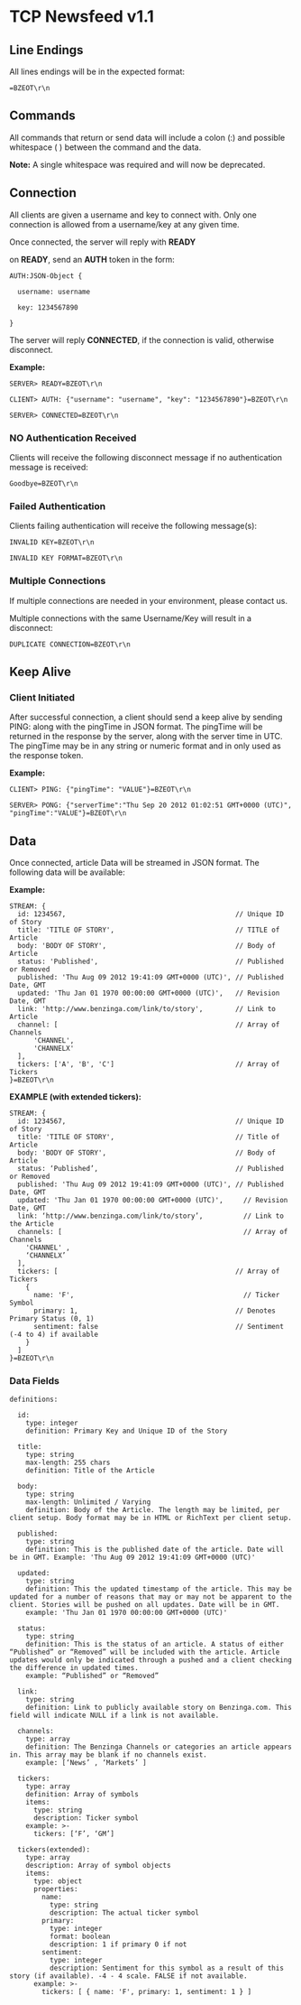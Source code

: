 # TCP Newsfeed v1.1

## Line Endings

All lines endings will be in the expected format:

```
=BZEOT\r\n
```

## Commands

All commands that return or send data will include a colon (:) and possible whitespace ( ) between the command and the data.

**Note:** A single whitespace was required and will now be deprecated.

## Connection

All clients are given a username and key to connect with. Only one connection is allowed from a username/key at any given time.

Once connected, the server will reply with **READY**

on **READY**, send an **AUTH** token in the form:

```
AUTH:JSON-Object {

  username: username

  key: 1234567890

}
```

The server will reply **CONNECTED**, if the connection is valid, otherwise disconnect.

**Example:**

```
SERVER> READY=BZEOT\r\n

CLIENT> AUTH: {"username": "username", "key": "1234567890"}=BZEOT\r\n

SERVER> CONNECTED=BZEOT\r\n
```


### NO Authentication Received

Clients will receive the following disconnect message if no authentication message is received:

```
Goodbye=BZEOT\r\n
```


### Failed Authentication

Clients failing authentication will receive the following message(s):

```
INVALID KEY=BZEOT\r\n
```
```
INVALID KEY FORMAT=BZEOT\r\n
```

### Multiple Connections

If multiple connections are needed in your environment, please contact us.

Multiple connections with the same Username/Key will result in a disconnect:

```
DUPLICATE CONNECTION=BZEOT\r\n
```

## Keep Alive

### Client Initiated

After successful connection, a client should send a keep alive by sending PING: along with the pingTime in JSON format. The pingTime will be returned in the response by the server, along with the server time in UTC. The pingTime may be in any string or numeric format and in only used as the response token.

**Example:**

```
CLIENT> PING: {"pingTime": "VALUE"}=BZEOT\r\n

SERVER> PONG: {"serverTime":"Thu Sep 20 2012 01:02:51 GMT+0000 (UTC)", "pingTime":"VALUE"}=BZEOT\r\n
```

## Data

Once connected, article Data will be streamed in JSON format. The following data will be available:

**Example:**

```
STREAM: {
  id: 1234567,                                          // Unique ID of Story
  title: 'TITLE OF STORY',                              // TITLE of Article
  body: 'BODY OF STORY',                                // Body of Article
  status: 'Published',                                  // Published or Removed
  published: 'Thu Aug 09 2012 19:41:09 GMT+0000 (UTC)', // Published Date, GMT
  updated: 'Thu Jan 01 1970 00:00:00 GMT+0000 (UTC)',   // Revision Date, GMT
  link: 'http://www.benzinga.com/link/to/story',        // Link to Article
  channel: [                                            // Array of Channels
      'CHANNEL',
      'CHANNELX'
  ],
  tickers: ['A', 'B', 'C']                              // Array of Tickers
}=BZEOT\r\n
```

**EXAMPLE (with extended tickers):**

```
STREAM: {
  id: 1234567,	                                        // Unique ID of Story
  title: 'TITLE OF STORY',	                            // Title of Article
  body: 'BODY OF STORY',                                // Body of Article
  status: ‘Published’,	                                // Published or Removed
  published: 'Thu Aug 09 2012 19:41:09 GMT+0000 (UTC)', // Published Date, GMT
  updated: 'Thu Jan 01 1970 00:00:00 GMT+0000 (UTC)',	  // Revision Date, GMT
  link: ‘http://www.benzinga.com/link/to/story’,	      // Link to the Article
  channels: [	                                          // Array of Channels
    'CHANNEL' ,
    ‘CHANNELX’
  ],
  tickers: [                                            // Array of Tickers
    {	
      name: 'F',	                                      // Ticker Symbol
      primary: 1,                                       // Denotes Primary Status (0, 1)
      sentiment: false	                                // Sentiment (­-4 to 4) if available
    }
  ]
}=BZEOT\r\n
```

### Data Fields

```
definitions:

  id:
    type: integer
    definition: Primary Key and Unique ID of the Story

  title:
    type: string
    max-length: 255 chars
    definition: Title of the Article

  body:
    type: string
    max-length: Unlimited / Varying
    definition: Body of the Article. The length may be limited, per client setup. Body format may be in HTML or RichText per client setup.

  published:
    type: string
    definition: This is the published date of the article. Date will be in GMT. Example: 'Thu Aug 09 2012 19:41:09 GMT+0000 (UTC)'

  updated:
    type: string
    definition: This the updated timestamp of the article. This may be updated for a number of reasons that may or may not be apparent to the client. Stories will be pushed on all updates. Date will be in GMT.
    example: 'Thu Jan 01 1970 00:00:00 GMT+0000 (UTC)'

  status:
    type: string
    definition: This is the status of an article. A status of either “Published” or “Removed” will be included with the article. Article updates would only be indicated through a pushed and a client checking the difference in updated times.
    example: “Published” or “Removed”

  link:
    type: string
    definition: Link to publicly available story on Benzinga.com. This field will indicate NULL if a link is not available.

  channels:
    type: array
    definition: The Benzinga Channels or categories an article appears in. This array may be blank if no channels exist.
    example: [‘News’ , ‘Markets’ ]

  tickers:
    type: array
    definition: Array of symbols
    items:
      type: string
      description: Ticker symbol
    example: >- 
      tickers: [‘F’, ‘GM’]
       
  tickers(extended):
    type: array
    description: Array of symbol objects
    items:
      type: object
      properties:
        name:
          type: string
          description: The actual ticker symbol
        primary:
          type: integer
          format: boolean
          description: 1 if primary 0 if not
        sentiment:
          type: integer
          description: Sentiment for this symbol as a result of this story (if available). -4 - 4 scale. FALSE if not available.
      example: >-
        tickers: [ { name: 'F', primary: 1, sentiment: 1 } ] 

```
